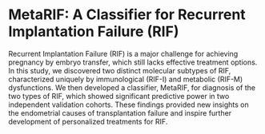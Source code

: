 MetaRIF: A Classifier for Recurrent Implantation Failure (RIF)
=====
Recurrent Implantation Failure (RIF) is a major challenge for achieving pregnancy by embryo transfer, which still lacks effective treatment options. In this study, we discovered two distinct molecular subtypes of RIF, characterized uniquely by immunological (RIF-I) and metabolic (RIF-M) dysfunctions. We then developed a classifier, MetaRIF, for diagnosis of the two types of RIF, which showed significant predictive power in two independent validation cohorts. These findings provided new insights on the endometrial causes of transplantation failure and inspire further development of personalized treatments for RIF.
